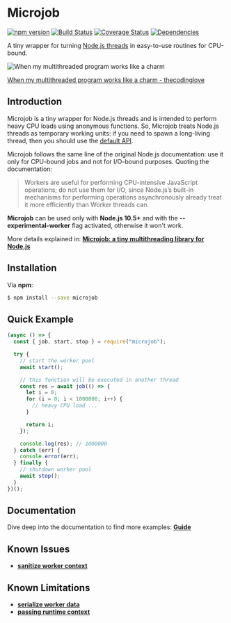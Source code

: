 # Microjob

[![npm version](https://badge.fury.io/js/microjob.svg)](https://badge.fury.io/js/microjob)
[![Build Status](https://travis-ci.org/wilk/microjob.svg?branch=master)](https://travis-ci.org/wilk/microjob)
[![Coverage Status](https://coveralls.io/repos/github/wilk/microjob/badge.svg?branch=feature%2Fcoverage)](https://coveralls.io/github/wilk/microjob?branch=feature%2Fcoverage)
[![Dependencies](https://img.shields.io/david/wilk/microjob.svg)](https://david-dm.org/wilk/microjob?path=packages/microjob)

A tiny wrapper for turning [Node.js threads](https://nodejs.org/api/worker_threads.html) in easy-to-use routines for CPU-bound.

![When my multithreaded program works like a charm](https://ljdchost.com/K074MgM.gif)

[When my multithreaded program works like a charm - thecodinglove](https://thecodinglove.com/when-my-multithreaded-program-works-like-a-charm)

## Introduction

Microjob is a tiny wrapper for Node.js threads and is intended to perform heavy CPU loads using anonymous functions.
So, Microjob treats Node.js threads as temporary working units: if you need to spawn a long-living thread, then you should use the [default API](https://nodejs.org/api/worker_threads.html).

Microjob follows the same line of the original Node.js documentation: use it only for CPU-bound jobs and not for I/O-bound purposes.
Quoting the documentation:

> Workers are useful for performing CPU-intensive JavaScript operations; do not use them for I/O, since Node.js’s built-in mechanisms for performing operations asynchronously already treat it more efficiently than Worker threads can.

**Microjob** can be used only with **Node.js 10.5+** and with the **--experimental-worker** flag activated, otherwise it won't work.

More details explained in: **[Microjob: a tiny multithreading library for Node.js](https://hackernoon.com/microjob-a-tiny-multithreading-library-for-node-js-92d0500b07d5)**

## Installation

Via **npm**:

```bash
$ npm install --save microjob
```

## Quick Example

```js
(async () => {
  const { job, start, stop } = require("microjob");

  try {
    // start the worker pool
    await start();

    // this function will be executed in another thread
    const res = await job(() => {
      let i = 0;
      for (i = 0; i < 1000000; i++) {
        // heavy CPU load ...
      }

      return i;
    });

    console.log(res); // 1000000
  } catch (err) {
    console.error(err);
  } finally {
    // shutdown worker pool
    await stop();
  }
})();
```

## Documentation

Dive deep into the documentation to find more examples: **[Guide](GUIDE.md)**

## Known Issues

- **[sanitize worker context](GUIDE.md#job-context)**

## Known Limitations

- **[serialize worker data](GUIDE.md#job-data)**
- **[passing runtime context](GUIDE.md#job-context)**

